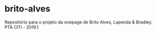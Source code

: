# brito-alves
Repositório para o projeto da onepage de Brito Alves, Lapenda &amp; Bradley. PTA CITi - 2019.1
